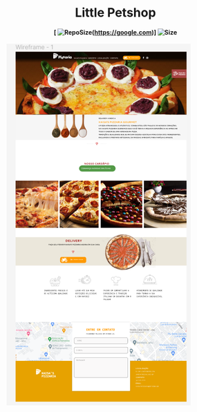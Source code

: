 [repoSizeImage]: https://img.shields.io/github/repo-size/ProfCastello/PetShop?style=plastic
[pizzaImage]: images/pizza.png

<h1 align="center">Little Petshop</h1>

<h4 align="center">

[ ![RepoSize][repoSizeImage](https://google.com)] ![Size][repoSizeImage]

</h4>

![Pizza][pizzaImage]